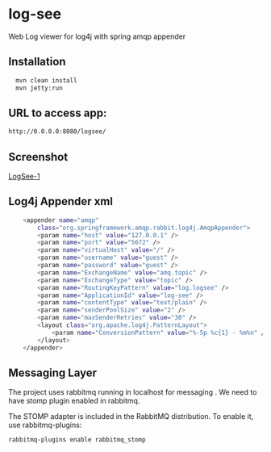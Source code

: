 log-see
=========

Web Log viewer for log4j with spring amqp appender 

Installation
--------------

```sh
  mvn clean install
  mvn jetty:run
```




URL to access app: 
--------------
```sh
http://0.0.0.0:8080/logsee/
```

Screenshot
--------------

[LogSee-1](http://i.imgur.com/GCncUQi.png?1)


Log4j Appender xml
--------------

```sh
	<appender name="amqp"
		class="org.springframework.amqp.rabbit.log4j.AmqpAppender">
		<param name="host" value="127.0.0.1" />
		<param name="port" value="5672" />
		<param name="virtualHost" value="/" />
		<param name="username" value="guest" />
		<param name="password" value="guest" />
		<param name="ExchangeName" value="amq.topic" />
		<param name="ExchangeType" value="topic" />
		<param name="RoutingKeyPattern" value="log.logsee" />
		<param name="ApplicationId" value="log-see" />
		<param name="contentType" value="text/plain" />
		<param name="senderPoolSize" value="2" />
		<param name="maxSenderRetries" value="30" />
		<layout class="org.apache.log4j.PatternLayout">
			<param name="ConversionPattern" value="%-5p %c{1} - %m%n" />
		</layout>
	</appender>
```

Messaging Layer
---------------
The project uses rabbitmq running in localhost for messaging . We need to have stomp plugin enabled in rabbitmq.

The STOMP adapter is included in the RabbitMQ distribution. To enable it, use rabbitmq-plugins:


```sh
rabbitmq-plugins enable rabbitmq_stomp
```



